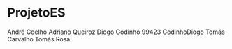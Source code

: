 # ProjetoES
André Coelho
Adriano Queiroz
Diogo Godinho 99423 GodinhoDiogo
Tomás Carvalho
Tomás Rosa

